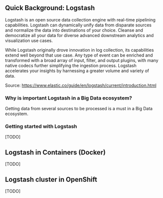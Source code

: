 ## Quick Background: Logstash

Logstash is an open source data collection engine with real-time pipelining capabilities.
Logstash can dynamically unify data from disparate sources and normalize the data into 
destinations of your choice. Cleanse and democratize all your data for diverse advanced 
downstream analytics and visualization use cases.

While Logstash originally drove innovation in log collection, its capabilities extend 
well beyond that use case. Any type of event can be enriched and transformed with a 
broad array of input, filter, and output plugins, with many native codecs further 
simplifying the ingestion process. Logstash accelerates your insights by harnessing 
a greater volume and variety of data.

Source: https://www.elastic.co/guide/en/logstash/current/introduction.html

### Why is important Logstash in a Big Data ecosystem?

Getting data from several sources to be processed is a must in a Big Data ecosystem.

### Getting started with Logstash
[TODO]

## Logstash in Containers (Docker)
[TODO]

## Logstash cluster in OpenShift
[TODO]


